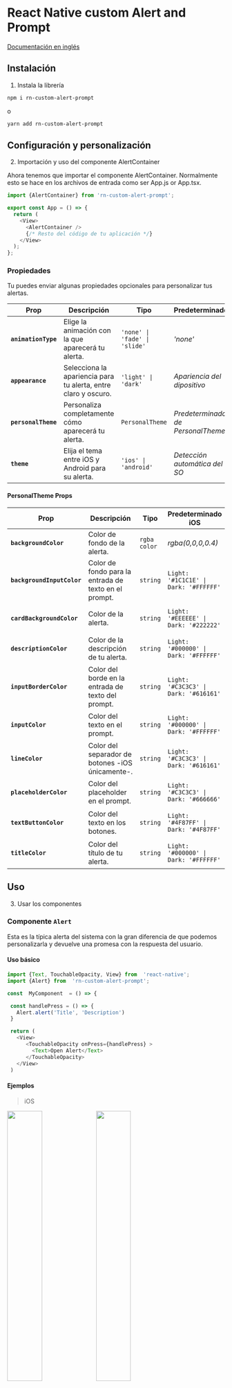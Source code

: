 # React Native custom Alert and Prompt

[Documentación en inglés](https://github.com/FerRiv3ra/rn-custom-alert-prompt)

## Instalación

1. Instala la librería

```bash
npm i rn-custom-alert-prompt

```

o

```bash
yarn add rn-custom-alert-prompt
```

## Configuración y personalización

2. Importación y uso del componente AlertContainer

Ahora tenemos que importar el componente AlertContainer. Normalmente esto se hace en los archivos de entrada como ser App.js or App.tsx.

```js
import {AlertContainer} from 'rn-custom-alert-prompt';

export const App = () => {
  return (
    <View>
      <AlertContainer />
      {/* Resto del código de tu aplicación */}
    </View>
  );
};
```

### Propiedades

Tu puedes enviar algunas propiedades opcionales para personalizar tus alertas.

| Prop                | Descripción                                                    | Tipo                          | Predeterminado                    |
| ------------------- | -------------------------------------------------------------- | ----------------------------- | --------------------------------- |
| **`animationType`** | Elige la animación con la que aparecerá tu alerta.             | `'none' \| 'fade' \| 'slide'` | _'none'_                          |
| **`appearance`**    | Selecciona la apariencia para tu alerta, entre claro y oscuro. | `'light' \| 'dark'`           | _Apariencia del dipositivo_       |
| **`personalTheme`** | Personaliza completamente cómo aparecerá tu alerta.            | `PersonalTheme`               | _Predeterminado de PersonalTheme_ |
| **`theme`**         | Elija el tema entre iOS y Android para su alerta.              | `'ios' \| 'android'`          | _Detección automática del SO_     |

#### PersonalTheme Props

| Prop                       | Descripción                                           | Tipo         | Predeterminado iOS                    | Preterminado Android                          |
| -------------------------- | ----------------------------------------------------- | ------------ | ------------------------------------- | --------------------------------------------- |
| **`backgroundColor`**      | Color de fondo de la alerta.                          | `rgba color` | _rgba(0,0,0,0.4)_                     | _rgba(0,0,0,0.4)_                             |
| **`backgroundInputColor`** | Color de fondo para la entrada de texto en el prompt. | `string`     | `Light: '#1C1C1E' \| Dark: '#FFFFFF'` | `Light: 'transparent' \| Dark: 'transparent'` |
| **`cardBackgroundColor`**  | Color de la alerta.                                   | `string`     | `Light: '#EEEEEE' \| Dark: '#222222'` | `Light: '#282F2C'\| Dark: '#FFFFFF'`          |
| **`descriptionColor`**     | Color de la descripción de tu alerta.                 | `string`     | `Light: '#000000' \| Dark: '#FFFFFF'` | `Light: '#000000'\| Dark: '#FFFFFF'`          |
| **`inputBorderColor`**     | Color del borde en la entrada de texto del prompt.    | `string`     | `Light: '#C3C3C3' \| Dark: '#616161'` | `Light: '#00D982'\| Dark: '#00D982'`          |
| **`inputColor`**           | Color del texto en el prompt.                         | `string`     | `Light: '#000000' \| Dark: '#FFFFFF'` | `Light: '#000000' \| Dark: '#FFFFFF'`         |
| **`lineColor`**            | Color del separador de botones -iOS únicamente-.      | `string`     | `Light: '#C3C3C3' \| Dark: '#616161'` | `N/A`                                         |
| **`placeholderColor`**     | Color del placeholder en el prompt.                   | `string`     | `Light: '#C3C3C3' \| Dark: '#666666'` | `Light: '#C3C3C3' \| Dark: '#666666'`         |
| **`textButtonColor`**      | Color del texto en los botones.                       | `string`     | `Light: '#4F87FF' \| Dark: '#4F87FF'` | `Light: '#00D982' \| Dark: '#00D982'`         |
| **`titleColor`**           | Color del título de tu alerta.                        | `string`     | `Light: '#000000' \| Dark: '#FFFFFF'` | `Light: '#000000' \| Dark: '#FFFFFF'`         |

## Uso

3. Usar los componentes

### Componente `Alert`

Esta es la típica alerta del sistema con la gran diferencia de que podemos personalizarla y devuelve una promesa con la respuesta del usuario.

#### Uso básico

```js
import {Text, TouchableOpacity, View} from  'react-native';
import {Alert} from  'rn-custom-alert-prompt';

const  MyComponent  = () => {

 const handlePress = () => {
   Alert.alert('Title', 'Description')
 }

 return (
   <View>
	  <TouchableOpacity onPress={handlePress} >
        <Text>Open Alert</Text>
      </TouchableOpacity>
   </View>
 )
```

#### Ejemplos

> iOS

<p float="left">
  <img width="40%"  src="https://res.cloudinary.com/fercloudinary/image/upload/v1710435449/GitHub/Simulator_Screen_Shot_-_iPhone_13_-_2024-03-14_at_16.54.03_war8fz.png" />
  <img width="40%"  src="https://res.cloudinary.com/fercloudinary/image/upload/v1710435449/GitHub/Simulator_Screen_Shot_-_iPhone_13_-_2024-03-14_at_16.54.09_holx24.png" />
</p>

> Android

<p float="left">
  <img width="40%"  src="https://res.cloudinary.com/fercloudinary/image/upload/v1710435449/GitHub/Simulator_Screen_Shot_-_iPhone_13_-_2024-03-14_at_16.53.54_marhwv.png" /> 
  <img width="40%" src="https://res.cloudinary.com/fercloudinary/image/upload/v1710435449/GitHub/Simulator_Screen_Shot_-_iPhone_13_-_2024-03-14_at_16.53.39_relzf6.png" />
</p>

### Uso con props

```js
import {Text, TouchableOpacity, View} from  'react-native';
import {Alert} from  'rn-custom-alert-prompt';

const  MyComponent  = () => {

 const handlePress = async () => {
   const response = await Alert.alert({
     title: 'Alert',
     description: 'Would you like to continue learning how to use React Native alerts?',
     showCancelButton: true,
   })

   console.log(response) // true or false
 }

 return (
   <View>
	  <TouchableOpacity onPress={handlePress} >
        <Text>Open Alert</Text>
      </TouchableOpacity>
   </View>
 )
```

#### Props de la alerta

| Prop                   | Descripción                            | Tipo                                           | Requerido |
| ---------------------- | -------------------------------------- | ---------------------------------------------- | --------- |
| **`title`**            | Título para tu alerta.                 | `string`                                       | **SI**    |
| **`buttons`**          | Botones personalizados para la alerta. | `Button[]`                                     | _No_      |
| **`cancelColorText`**  | Color de texto del botón cancelar.     | `string`                                       | _No_      |
| **`cancelText`**       | Texto del botón cancelar.              | `string`                                       | _No_      |
| **`confirmColorText`** | Color de texto del botón confirmar.    | `string`                                       | _No_      |
| **`confirmText`**      | Texto del botón confirmar.             | `string`                                       | _No_      |
| **`icon`**             | Ícono de la alerta.                    | `'error' \| 'info' \| 'success' \| 'question'` | _No_      |
| **`iconColor`**        | Color del ícono.                       | `string`                                       | _No_      |
| **`showCancelButton`** | Mostar el botón cancelar.              | `boolean`                                      | _No_      |

#### Props de los botones

| Prop            | Descripción                                       | Tipo                   | Requerido |
| --------------- | ------------------------------------------------- | ---------------------- | --------- |
| **`text`**      | Texto del botón.                                  | `string`               | **SI**    |
| **`textStyle`** | Estilos personalizados para el botón.             | `StyleProp<TextStyle>` | _No_      |
| **`onPress`**   | Función que será ejecutada al presionar el botón. | `function`             | _No_      |

#### Ejemplos

> iOS

<p float="left">
  <img width="40%"  src="https://res.cloudinary.com/fercloudinary/image/upload/v1710435469/GitHub/Simulator_Screen_Shot_-_iPhone_13_-_2024-03-13_at_19.35.28_ldufyq.png" />
  <img width="40%"  src="https://res.cloudinary.com/fercloudinary/image/upload/v1710435473/GitHub/Simulator_Screen_Shot_-_iPhone_13_-_2024-03-13_at_19.35.43_q71kqg.png" />
</p>

> Android

<p float="left">
  <img width="40%"  src="https://res.cloudinary.com/fercloudinary/image/upload/v1710435467/GitHub/Simulator_Screen_Shot_-_iPhone_13_-_2024-03-13_at_19.34.52_infgig.png" /> 
  <img width="40%" src="https://res.cloudinary.com/fercloudinary/image/upload/v1710435468/GitHub/Simulator_Screen_Shot_-_iPhone_13_-_2024-03-13_at_19.35.12_uldf9z.png" />
</p>

> Con ícono

<p float="left">
  <img width="40%"  src="https://res.cloudinary.com/fercloudinary/image/upload/v1710872843/GitHub/Simulator_Screen_Shot_-_iPhone_13_-_2024-03-19_at_18.26.06_auvp7s.png" /> 
  <img width="40%" src="https://res.cloudinary.com/fercloudinary/image/upload/v1710872843/GitHub/Simulator_Screen_Shot_-_iPhone_13_-_2024-03-19_at_18.24.04_l3n8em.png" />
</p>

## Prompt

### Componente `Prompt`

Este es el prompt del sistema que podemos usar en iOS, con la gran diferencia de que podemos personalizarlo y devuelve una promesa con el texto introducido por el usuario.

#### Uso básico

```js
import {Text, TouchableOpacity, View} from  'react-native';
import {Alert} from  'rn-custom-alert-prompt';

const  MyComponent  = () => {

 const handlePress = () => {
   const response = await  Alert.prompt('Email', 'Please enter your email');

   console.log(response) // string | undefined
 }

 return (
   <View>
	  <TouchableOpacity onPress={handlePress} >
        <Text>Open Prompt</Text>
      </TouchableOpacity>
   </View>
 )
```

#### Ejemplos

> iOS

<p float="left">
  <img width="40%"  src="https://res.cloudinary.com/fercloudinary/image/upload/v1710438064/GitHub/Simulator_Screen_Shot_-_iPhone_13_-_2024-03-14_at_17.40.08_ude9cj.png" />
  <img width="40%"  src="https://res.cloudinary.com/fercloudinary/image/upload/v1710438061/GitHub/Simulator_Screen_Shot_-_iPhone_13_-_2024-03-14_at_17.39.59_iu9c2z.png" />
</p>

> Android

<p float="left">
  <img width="40%"  src="https://res.cloudinary.com/fercloudinary/image/upload/v1710438067/GitHub/Simulator_Screen_Shot_-_iPhone_13_-_2024-03-14_at_17.40.14_q0h4xf.png" /> 
  <img width="40%" src="https://res.cloudinary.com/fercloudinary/image/upload/v1710438070/GitHub/Simulator_Screen_Shot_-_iPhone_13_-_2024-03-14_at_17.40.22_khhpvr.png" />
</p>

#### Uso con props

```js
import {Text, TouchableOpacity, View} from  'react-native';
import {Alert} from  'rn-custom-alert-prompt';

const  MyComponent  = () => {

 const handlePress = async () => {
   const response = await Alert.prompt({
     title: 'Prompt',
     description: 'Enter your email to continue learning how to use React Native alerts!',
     label: 'Email',
     placeholder: 'example@example.com',
   })

   console.log(response) // string | undefined
 }

 return (
   <View>
	  <TouchableOpacity onPress={handlePress} >
        <Text>Open Prompt</Text>
      </TouchableOpacity>
   </View>
 )
```

### Propiedades del prompt

| Prop                   | Descripción                                        | Tipo     | Requerido |
| ---------------------- | -------------------------------------------------- | -------- | --------- |
| **`title`**            | Título para tu alerta.                             | `string` | **SI**    |
| **`cancelColorText`**  | Color de texto del botón cancelar.                 | `string` | _No_      |
| **`cancelText`**       | Texto del botón cancelar.                          | `string` | _No_      |
| **`confirmColorText`** | Color de texto del botón confirmar.                | `string` | _No_      |
| **`confirmText`**      | Texto del botón confirmar.                         | `string` | _No_      |
| **`label`**            | Etiqueta de entrada de texto -Android únicamente-. | `string` | _No_      |
| **`placeholder`**      | Texto del placeholder. **default:** _title value_  | `string` | _No_      |

#### Ejemplos

> iOS

<p float="left">
  <img width="40%"  src="https://res.cloudinary.com/fercloudinary/image/upload/v1710435470/GitHub/Simulator_Screen_Shot_-_iPhone_13_-_2024-03-13_at_19.35.35_tgfexi.png" />
  <img width="40%"  src="https://res.cloudinary.com/fercloudinary/image/upload/v1710435473/GitHub/Simulator_Screen_Shot_-_iPhone_13_-_2024-03-13_at_19.35.45_tjsxhh.png" />
</p>

> Android

<p float="left">
  <img width="40%"  src="https://res.cloudinary.com/fercloudinary/image/upload/v1710435468/GitHub/Simulator_Screen_Shot_-_iPhone_13_-_2024-03-13_at_19.34.56_qxssok.png" /> 
  <img width="40%" src="https://res.cloudinary.com/fercloudinary/image/upload/v1710435468/GitHub/Simulator_Screen_Shot_-_iPhone_13_-_2024-03-13_at_19.35.15_hs7gk3.png" />
</p>

## Licencia

Este proyecto está licenciado bajo la [Licencia MIT](http://opensource.org/licenses/mit-license.html).
